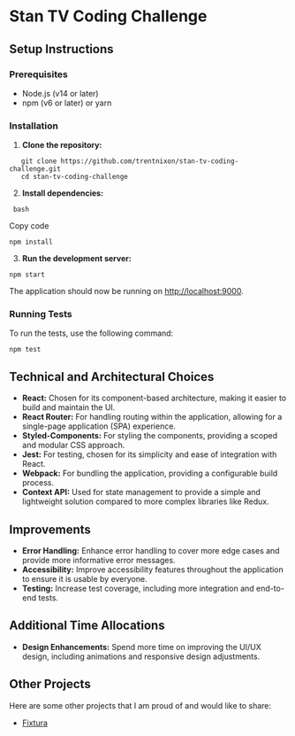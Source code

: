 # Stan TV Coding Challenge

## Setup Instructions

### Prerequisites

- Node.js (v14 or later)
- npm (v6 or later) or yarn

### Installation

1. **Clone the repository:**

```
   git clone https://github.com/trentnixon/stan-tv-coding-challenge.git
   cd stan-tv-coding-challenge
```




2. **Install dependencies:**

```
 bash
```

Copy code
```
npm install
```

3. **Run the development server:**
```
npm start
```


The application should now be running on [http://localhost:9000](http://localhost:9000/).
    

### Running Tests

To run the tests, use the following command:

```
npm test
```

## Technical and Architectural Choices

- **React:** Chosen for its component-based architecture, making it easier to build and maintain the UI.
- **React Router:** For handling routing within the application, allowing for a single-page application (SPA) experience.
- **Styled-Components:** For styling the components, providing a scoped and modular CSS approach.
- **Jest:** For testing, chosen for its simplicity and ease of integration with React.
- **Webpack:** For bundling the application, providing a configurable build process.
- **Context API:** Used for state management to provide a simple and lightweight solution compared to more complex libraries like Redux.

## Improvements

- **Error Handling:** Enhance error handling to cover more edge cases and provide more informative error messages.
- **Accessibility:** Improve accessibility features throughout the application to ensure it is usable by everyone.
- **Testing:** Increase test coverage, including more integration and end-to-end tests.


## Additional Time Allocations

- **Design Enhancements:** Spend more time on improving the UI/UX design, including animations and responsive design adjustments.



## Other Projects

Here are some other projects that I am proud of and would like to share:

- [Fixtura](https://www.fixtura.com.au/)
